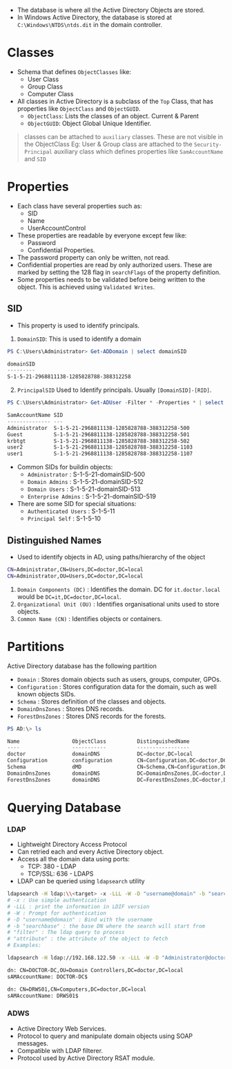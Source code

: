 - The database is where all the Active Directory Objects are stored.
- In Windows Active Directory, the database is stored at `C:\Windows\NTDS\ntds.dit` in the domain controller.
# Classes
- Schema that defines `ObjectClasses` like:
	- User Class
	- Group Class
	- Computer Class
- All classes in Active Directory is a subclass of the `Top` Class, that has properties like `ObjectClass` and `ObjectGUID`.
	- `ObjectClass`: Lists the classes of an object. Current & Parent
	- `ObjectGUID`: Object Global Unique Identifier.
> classes can be attached to `auxiliary` classes. These are not visible in the ObjectClass
> Eg: User & Group class are attached to the `Security-Principal` auxiliary class which defines properties like `SamAccountName` and `SID`

# Properties
- Each class have several properties such as:
	- SID
	- Name
	- UserAccountControl
- These properties are readable by everyone except few like:
	- Password
	- Confidential Properties.
- The password property can only be written, not read.
- Confidential properties are read by only authorized users. These are marked by setting the 128 flag in `searchFlags`  of the property definition.
- Some properties needs to be validated before being written to the object. This is achieved using `Validated Writes`.
## SID
- This property is used to identify principals.
1. `DomainSID`: This is used to identify a domain
```powershell
PS C:\Users\Administrator> Get-ADDomain | select domainSID

domainSID
---------
S-1-5-21-2968811138-1285828788-388312258   
```
2. `PrincipalSID` Used to Identify principals. Usually `[DomainSID]-[RID]`.
```powershell
PS C:\Users\Administrator> Get-ADUser -Filter * -Properties * | select SamAccountName,SID

SamAccountName SID
-------------- ---
Administrator  S-1-5-21-2968811138-1285828788-388312258-500
Guest          S-1-5-21-2968811138-1285828788-388312258-501
krbtgt         S-1-5-21-2968811138-1285828788-388312258-502
user2          S-1-5-21-2968811138-1285828788-388312258-1103
user1          S-1-5-21-2968811138-1285828788-388312258-1107    
```
- Common SIDs for buildin objects:
	- `Administrator` : S-1-5-21-domainSID-500
	- `Domain Admins` : S-1-5-21-domainSID-512
	- `Domain Users` : S-1-5-21-domainSID-513
	- `Enterprise Admins` : S-1-5-21-domainSID-519
- There are some SID for special situations:
	- `Authenticated Users` : S-1-5-11
	- `Principal Self` : S-1-5-10
## Distinguished Names
- Used to identify objects in AD, using paths/hierarchy of the object
```bash
CN=Administrator,CN=Users,DC=doctor,DC=local
CN=Administrator,OU=Users,DC=doctor,DC=local
```
1. `Domain Components (DC)` : Identifies the domain. DC for `it.doctor.local` would be `DC=it,DC=doctor,DC=local`.
2. `Organizational Unit (OU)` : Identifies organisational units used to store objects.
3. `Common Name (CN)` : Identifies objects or containers.

# Partitions
Active Directory database has the following partition
- `Domain` : Stores domain objects such as users, groups, computer, GPOs.
- `Configuration` : Stores configuration data for the domain, such as well known objects SIDs.
- `Schema` : Stores definition of the classes and objects.
- `DomainDnsZones` : Stores DNS records.
- `ForestDnsZones` : Stores DNS records for the forests.
```powershell
PS AD:\> ls

Name                 ObjectClass          DistinguishedName
----                 -----------          -----------------
doctor               domainDNS            DC=doctor,DC=local
Configuration        configuration        CN=Configuration,DC=doctor,DC=local
Schema               dMD                  CN=Schema,CN=Configuration,DC=doctor,DC=local
DomainDnsZones       domainDNS            DC=DomainDnsZones,DC=doctor,DC=local
ForestDnsZones       domainDNS            DC=ForestDnsZones,DC=doctor,DC=local      
```

# Querying Database
### LDAP
- Lightweight Directory Access Protocol
- Can retried each and every Active Directory object.
- Access all the domain data using ports:
	- TCP: 380 - LDAP
	- TCP/SSL: 636 - LDAPS
- LDAP can be queried using `ldapsearch` utility
```bash
ldapsearch -H ldap:\\<target> -x -LLL -W -D "username@domain" -b "searchbase" "filter" "attribute"
# -x : Use simple authentication
# -LLL : print the information in LDIF version
# -W : Prompt for authentication
# -D "username@domain" : Bind with the username
# -b "searchbase" : the base DN where the search will start from
# "filter" : The ldap query to process
# "attribute" : the attribute of the object to fetch
# Examples:

ldapsearch -H ldap://192.168.122.50 -x -LLL -W -D "Administrator@doctor.local" -b "dc=doctor,dc=local" "(ObjectClass=Computer)" "SamAccountname"

dn: CN=DOCTOR-DC,OU=Domain Controllers,DC=doctor,DC=local
sAMAccountName: DOCTOR-DC$

dn: CN=DRWS01,CN=Computers,DC=doctor,DC=local
sAMAccountName: DRWS01$
```
### ADWS
- Active Directory Web Services.
- Protocol to query and manipulate domain objects using SOAP messages.
- Compatible with LDAP filterer.
- Protocol used by Active Directory RSAT module.